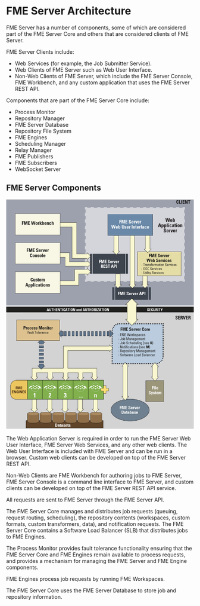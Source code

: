 # FME Server Architecture #

FME Server has a number of components, some of  which are considered part of the FME Server Core and others that are considered clients of FME Server.

FME Server Clients include:

- Web Services (for example, the Job Submitter Service).
- Web Clients of FME Server such as Web User Interface.
- Non-Web Clients of FME Server, which include the FME Server Console, FME Workbench, and any custom application that uses the FME Server REST API.

Components that are part of the FME Server Core include:

- Process Monitor
- Repository Manager
- FME Server Database
- Repository File System
- FME Engines
- Scheduling Manager
- Relay Manager
- FME Publishers
- FME Subscribers
- WebSocket Server

## FME Server Components ##

![](./Images/1.004.serverArchitectureDiagram.png)

The Web Application Server is required in order to run the FME Server Web User Interface, FME Server Web Services, and any other web clients. The Web User Interface is included with FME Server and can be run in a browser.
Custom web clients can be developed on top of the FME Server REST API.

Non-Web Clients are FME Workbench for authoring jobs to FME Server, FME Server Console is a command line interface to FME Server, and custom clients can be developed on top of the FME Server REST API service.

All requests are sent to FME Server through the FME Server API.

The FME Server Core manages and distributes job requests (queuing, request routing, scheduling), the repository contents (workspaces, custom formats, custom transformers, data), and notification requests. The FME Server Core contains a Software Load Balancer (SLB) that distributes jobs to FME Engines.

The Process Monitor provides fault tolerance functionality ensuring that the FME Server Core and FME Engines remain available to process requests, and provides a mechanism for managing the FME Server and FME Engine components.

FME Engines process job requests by running FME Workspaces.

The FME Server Core uses the FME Server Database to store job and repository information.